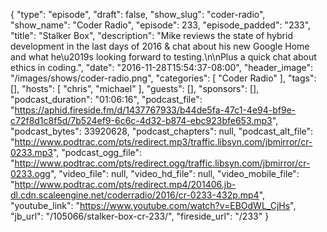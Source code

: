 {
  "type": "episode",
  "draft": false,
  "show_slug": "coder-radio",
  "show_name": "Coder Radio",
  "episode": 233,
  "episode_padded": "233",
  "title": "Stalker Box",
  "description": "Mike reviews the state of hybrid development in the last days of 2016 & chat about his new Google Home and what he\u2019s looking forward to testing.\n\nPlus a quick chat about ethics in coding.",
  "date": "2016-11-28T15:54:37-08:00",
  "header_image": "/images/shows/coder-radio.png",
  "categories": [
    "Coder Radio"
  ],
  "tags": [],
  "hosts": [
    "chris",
    "michael"
  ],
  "guests": [],
  "sponsors": [],
  "podcast_duration": "01:06:16",
  "podcast_file": "https://aphid.fireside.fm/d/1437767933/b44de5fa-47c1-4e94-bf9e-c72f8d1c8f5d/7b524ef9-6c6c-4d32-b874-ebc923bfe653.mp3",
  "podcast_bytes": 33920628,
  "podcast_chapters": null,
  "podcast_alt_file": "http://www.podtrac.com/pts/redirect.mp3/traffic.libsyn.com/jbmirror/cr-0233.mp3",
  "podcast_ogg_file": "http://www.podtrac.com/pts/redirect.ogg/traffic.libsyn.com/jbmirror/cr-0233.ogg",
  "video_file": null,
  "video_hd_file": null,
  "video_mobile_file": "http://www.podtrac.com/pts/redirect.mp4/201406.jb-dl.cdn.scaleengine.net/coderradio/2016/cr-0233-432p.mp4",
  "youtube_link": "https://www.youtube.com/watch?v=EBOdWL_CjHs",
  "jb_url": "/105066/stalker-box-cr-233/",
  "fireside_url": "/233"
}

